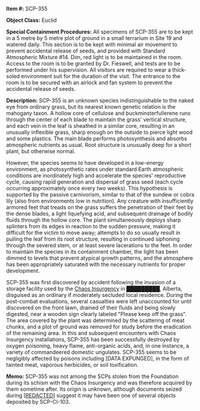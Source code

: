 **Item #:** SCP-355

**Object Class:** Euclid

**Special Containment Procedures:** All specimens of SCP-355 are to be kept in a 5 metre by 5 metre plot of ground in a small terrarium in Site 19 and watered daily. This section is to be kept with minimal air movement to prevent accidental release of seeds, and provided with Standard Atmospheric Mixture #14. Dim, red light is to be maintained in the room. Access to the room is to be granted by Dr. Fieswell, and tests are to be performed under his supervision. All visitors are required to wear a thick-soled environment suit for the duration of the visit. The entrance to the room is to be secured with an airlock and fan system to prevent the accidental release of seeds.

**Description:** SCP-355 is an unknown species indistinguishable to the naked eye from ordinary grass, but its nearest known genetic relation is the mahogany taxon. A hollow core of cellulose and buckminsterfullerene runs through the center of each blade to maintain the grass' vertical structure, and each vein in the leaf is sheathed in a similar core, resulting in an unusually inflexible grass, sharp enough on the outside to pierce light wood and some plastics. The main blade performs photosynthesis and absorbs atmospheric nutrients as usual. Root structure is unusually deep for a short plant, but otherwise normal.

However, the species seems to have developed in a low-energy environment, as photosynthetic rates under standard Earth atmospheric conditions are inordinately high and accelerate the species' reproductive cycle, causing rapid generation and dispersal of grass seed (each cycle occurring approximately once every two weeks). This hypothesis is supported by the passive carnivorism, similar to that of the sundew or cobra lily (also from environments low in nutrition). Any creature with insufficiently armored feet that treads on the grass suffers the penetration of their feet by the dense blades, a light liquefying acid, and subsequent drainage of bodily fluids through the hollow core. The plant simultaneously deploys sharp splinters from its edges in reaction to the sudden pressure, making it difficult for the victim to move away; attempts to do so usually result in pulling the leaf from its root structure, resulting in continued siphoning through the severed stem, or at least severe lacerations to the feet. In order to maintain the species in its containment chamber, the light has been dimmed to levels that prevent atypical growth patterns, and the atmosphere has been appropriately saturated with the necessary nutrients for proper development.

SCP-355 was first discovered by accident following the invasion of a storage facility used by the [Chaos Insurgency](/groups-of-interest) in █████████, Alberta, disguised as an ordinary if moderately secluded local residence. During the post-combat evaluations, several casualties were left unaccounted for until discovered on the front lawn, drained of their fluids and being slowly digested, near a wooden sign clearly labeled "Please keep off the grass". The area covered by the plant was determined by the scattering of meat chunks, and a plot of ground was removed for study before the eradication of the remaining area. In this and subsequent encounters with Chaos Insurgency installations, SCP-355 has been successfully destroyed by oxygen poisoning, heavy flame, anti-organic acids, and, in one instance, a variety of commandeered domestic ungulates. SCP-355 seems to be negligibly affected by poisons including \[DATA EXPUNGED\], in the form of tainted meat, vaporous herbicides, or soil toxification.

**Memo:** SCP-355 was not among the SCPs stolen from the Foundation during its schism with the Chaos Insurgency and was therefore acquired by them sometime after. Its origin is unknown, although documents seized during \[[REDACTED](/exploratory-mission-354-alpha)\] suggest it may have been one of several objects deposited by SCP-CI-103.
